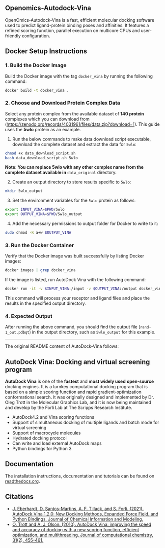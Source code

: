 ## Openomics-Autodock-Vina
OpenOmics-Autodock-Vina is a fast, efficient molecular docking software used to predict ligand-protein binding poses and affinities. It features a refined scoring function, parallel execution on multicore CPUs and user-friendly configuration.

## Docker Setup Instructions

### 1. Build the Docker Image                                                                                                   
Build the Docker image with the tag `docker_vina` by running the following command:
```bash
docker build -t docker_vina .
```

### 2. Choose and Download Protein Complex Data
Select any protein complex from the available dataset of **140 protein** complexes which you can download from (https://zenodo.org/records/4031961/files/data.zip?download=1). This guide uses the **5wlo** protein as an example.

1) Run the below commands to make data download script executable, download the complete dataset and extract the data for `5wlo`:

```bash
chmod +x data_download_script.sh
bash data_download_script.sh 5wlo
```
**Note: You can replace 5wlo with any other complex name from the complete dataset available in** `data_original` directory.

2) Create an output directory to store results specific to `5wlo`:
```bash
mkdir 5wlo_output                                                                                                               
```

3) Set the environment variables for the `5wlo` protein as follows:
```bash                                                                                                                         
export INPUT_VINA=$PWD/5wlo
export OUTPUT_VINA=$PWD/5wlo_output
```

4) Add the necessary permissions to output folder for Docker to write to it:
```bash
sudo chmod -R a+w $OUTPUT_VINA
```

### 3. Run the Docker Container
Verify that the Docker image was built successfully by listing Docker images:
```bash
docker images | grep docker_vina                                                                                                
```
If the image is listed, run AutoDock Vina with the following command:
```bash                                                                                                                         
docker run -it -v $INPUT_VINA:/input -v $OUTPUT_VINA:/output docker_vina:latest vina --receptor protein.pdbqt --ligand rand-1.pdbqt --out /output/rand-1_out.pdbqt --center_x 16.459 --center_y -19.946 --center_z -5.850 --size_x 18 --size_y 18 --size_z 18 --seed 1234 --exhaustiveness 64
```
This command will process your receptor and ligand files and place the results in the specified output directory.
### 4. Expected Output                                                                                                           
After running the above command, you should find the output file (`rand-1_out.pdbqt`) in the output directory, such as `5wlo_output` for this example.

---
The original README content of AutoDock-Vina follows:

## AutoDock Vina: Docking and virtual screening program

**AutoDock Vina** is one of the **fastest** and **most widely used** **open-source** docking engines. It is a turnkey computational docking program that is based on a simple scoring function and rapid gradient-optimization conformational search. It was originally designed and implemented by Dr. Oleg Trott in the Molecular Graphics Lab, and it is now being maintained and develop by the Forli Lab at The Scripps Research Institute.

* AutoDock4.2 and Vina scoring functions
* Support of simultaneous docking of multiple ligands and batch mode for virtual screening
* Support of macrocycle molecules
* Hydrated docking protocol
* Can write and load external AutoDock maps
* Python bindings for Python 3

## Documentation

The installation instructions, documentation and tutorials can be found on [readthedocs.org](https://autodock-vina.readthedocs.io/en/latest/).

## Citations
* [J. Eberhardt, D. Santos-Martins, A. F. Tillack, and S. Forli. (2021). AutoDock Vina 1.2.0: New Docking Methods, Expanded Force Field, and Python Bindings. Journal of Chemical Information and Modeling.](https://pubs.acs.org/doi/10.1021/acs.jcim.1c00203)
* [O. Trott and A. J. Olson. (2010). AutoDock Vina: improving the speed and accuracy of docking with a new scoring function, efficient optimization, and multithreading. Journal of computational chemistry, 31(2), 455-461.](https://onlinelibrary.wiley.com/doi/10.1002/jcc.21334)
